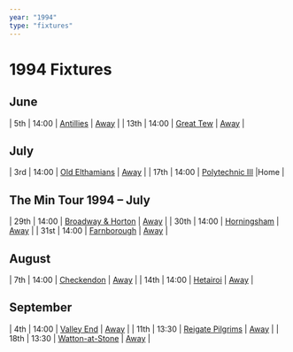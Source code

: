 ```yaml
---
year: "1994"
type: "fixtures"
---
```


# 1994 Fixtures

## June

| 5th | 14:00 | [Antillies](1994-antillies.md) | [Away]() |
| 13th | 14:00 | [Great Tew](1994-great-tew.md) | [Away]() |

## July

| 3rd | 14:00 | [Old Elthamians](1994-old-elthamians.md) | [Away]() |
| 17th | 14:00 | [Polytechnic III](1994-polytechnic-iii.md) |Home |

## The Min Tour 1994 – July

| 29th | 14:00 | [Broadway & Horton](1994-broadway-and-horton.md) | [Away]() |
| 30th | 14:00 | [Horningsham](1994-horningsham.md) | [Away]() |
| 31st | 14:00 | [Farnborough](1994-farnborough.md) | [Away]() |

## August

| 7th | 14:00 | [Checkendon](1994-checkendon.md) | [Away]() |
| 14th | 14:00 | [Hetairoi](1994-hetairoi.md) | [Away]() |

## September

| 4th | 14:00 | [Valley End](1994-valley-end.md) | [Away]() |
| 11th | 13:30 | [Reigate Pilgrims](1994-reigate-pilgrims.md) | [Away]() |
| 18th | 13:30 | [Watton-at-Stone](1994-watton-at-stone.md) | [Away]() |